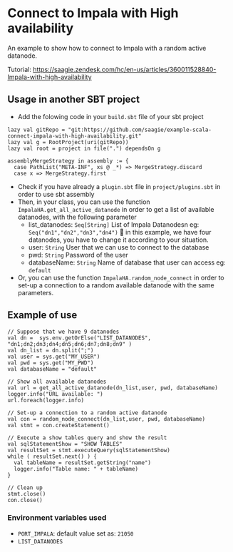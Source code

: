 Connect to Impala with High availability
=================

An example to show how to connect to Impala with a random active datanode.

Tutorial: https://saagie.zendesk.com/hc/en-us/articles/360011528840-Impala-with-high-availability

## Usage in another SBT project

- Add the folowing code in your `build.sbt` file of your sbt project
```
lazy val gitRepo = "git:https://github.com/saagie/example-scala-connect-impala-with-high-availability.git"
lazy val g = RootProject(uri(gitRepo))
lazy val root = project in file(".") dependsOn g

assemblyMergeStrategy in assembly := {
  case PathList("META-INF", xs @ _*) => MergeStrategy.discard
  case x => MergeStrategy.first
```

- Check if you have already a `plugin.sbt` file in `project/plugins.sbt` in order to use sbt assembly
- Then, in your class, you can use the function `ImpalaHA.get_all_active_datanode` in order to get a list of available datanodes, with the following parameter
    - list_datanodes: `Seq[String]` List of Impala Datanodesn eg: `Seq("dn1","dn2","dn3","dn4")` :rotating_light: in this example, we have four datanodes, you have to change it according to your situation.
    - user: `String` User that we can use to connect to the database 
    - pwd: `String` Password of the user 
    - databaseName: `String` Name of database that user can access eg: `default`
- Or, you can use the function `ImpalaHA.random_node_connect` in order to set-up a connection to a random available datanode with the same parameters.

## Example of use 
```
// Suppose that we have 9 datanodes
val dn =  sys.env.getOrElse("LIST_DATANODES", "dn1;dn2;dn3;dn4;dn5;dn6;dn7;dn8;dn9" )
val dn_list = dn.split(";")
val user = sys.get("MY_USER")
val pwd = sys.get("MY_PWD")
val databaseName = "default"

// Show all available datanodes
val url = get_all_active_datanode(dn_list,user, pwd, databaseName)
logger.info("URL available: ")
url.foreach(logger.info)

// Set-up a connection to a random active datanode 
val con = random_node_connect(dn_list,user, pwd, databaseName)
val stmt = con.createStatement()

// Execute a show tables query and show the result
val sqlStatementShow = "SHOW TABLES"
val resultSet = stmt.executeQuery(sqlStatementShow)
while ( resultSet.next() ) {
  val tableName = resultSet.getString("name")
  logger.info("Table name: " + tableName)
}

// Clean up
stmt.close()
con.close()

```

### Environment variables used
- `PORT_IMPALA`: default value set as: `21050`
- `LIST_DATANODES`
